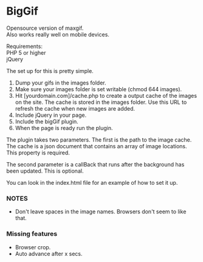 BigGif
======

Opensource version of maxgif.<br/>
Also works really well on mobile devices.<br/>

Requirements:<br/>
PHP 5 or higher<br/>
jQuery<br/>

The set up for this is pretty simple.

<ol>
<li>Dump your gifs in the images folder.</li>
<li>Make sure your images folder is set writable (chmod 644 images).</li>
<li>Hit [yourdomain.com]/cache.php to create a output cache of the images on the site. The cache is stored in the images folder. Use this URL to refresh the cache when new images are added.</li>
<li>Include jQuery in your page.</li>
<li>Include the bigGif plugin.</li>
<li>When the page is ready run the plugin.</li>
</ol>

<p>The plugin takes two parameters. The first is the path to the image cache. The cache is a json document that contains an array of image locations. This property is required.</p>
<p>The second parameter is a callBack that runs after the background has been updated. This is optional.</p>

<p>You can look in the index.html file for an example of how to set it up.</p>

<h3>NOTES</h3>
<ul>
    <li>Don't leave spaces in the image names. Browsers don't seem to like that.</li>
</ul>

<h3>Missing features</h3>
<ul>
    <li>Browser crop.</li>
    <li>Auto advance after x secs.</li>
</ul>
